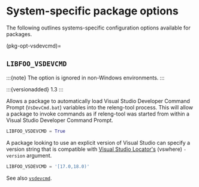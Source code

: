 # System-specific package options

The following outlines systems-specific configuration options available for
packages.

(pkg-opt-vsdevcmd)=
## `LIBFOO_VSDEVCMD`

:::{note}
The option is ignored in non-Windows environments.
:::

:::{versionadded} 1.3
:::

Allows a package to automatically load Visual Studio Developer Command
Prompt (`VsDevCmd.bat`) variables into the releng-tool process. This will
allow a package to invoke commands as if releng-tool was started from
within a Visual Studio Developer Command Prompt.

```python
LIBFOO_VSDEVCMD = True
```

A package looking to use an explicit version of Visual Studio can specify a
version string that is compatible with [Visual Studio Locator's][vswhere]
(vswhere) `-version` argument.

```python
LIBFOO_VSDEVCMD = '[17.0,18.0)'
```

See also [`vsdevcmd`](conf-vsdevcmd).


[vswhere]: https://github.com/microsoft/vswhere
